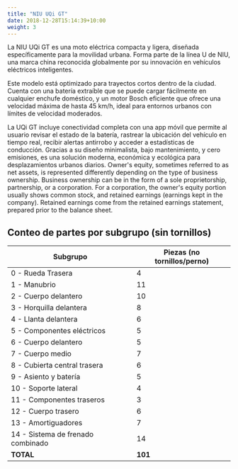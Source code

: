 ```yaml
---
title: "NIU UQi GT"
date: 2018-12-28T15:14:39+10:00
weight: 3
---
```


La NIU UQi GT es una moto eléctrica compacta y ligera, diseñada específicamente para la movilidad urbana. Forma parte de la línea U de NIU, una marca china reconocida globalmente por su innovación en vehículos eléctricos inteligentes.

Este modelo está optimizado para trayectos cortos dentro de la ciudad. Cuenta con una batería extraíble que se puede cargar fácilmente en cualquier enchufe doméstico, y un motor Bosch eficiente que ofrece una velocidad máxima de hasta 45 km/h, ideal para entornos urbanos con límites de velocidad moderados.

La UQi GT incluye conectividad completa con una app móvil que permite al usuario revisar el estado de la batería, rastrear la ubicación del vehículo en tiempo real, recibir alertas antirrobo y acceder a estadísticas de conducción. Gracias a su diseño minimalista, bajo mantenimiento, y cero emisiones, es una solución moderna, económica y ecológica para desplazamientos urbanos diarios.
Owner's equity, sometimes referred to as net assets, is represented differently depending on the type of business ownership. Business ownership can be in the form of a sole proprietorship, partnership, or a corporation. For a corporation, the owner's equity portion usually shows common stock, and retained earnings (earnings kept in the company). Retained earnings come from the retained earnings statement, prepared prior to the balance sheet.

## Conteo de partes por subgrupo (sin tornillos)

| Subgrupo                                       | Piezas (no tornillos/perno) |
|------------------------------------------------|------------------------------|
| 0 - Rueda Trasera                              | 4                            |
| 1 - Manubrio                                   | 11                           |
| 2 - Cuerpo delantero                           | 10                           |
| 3 - Horquilla delantera                        | 8                            |
| 4 - Llanta delantera                           | 6                            |
| 5 - Componentes eléctricos                     | 5                            |
| 6 - Cuerpo delantero                           | 5                            |
| 7 - Cuerpo medio                               | 7                            |
| 8 - Cubierta central trasera                   | 6                            |
| 9 - Asiento y batería                          | 5                            |
|10 - Soporte lateral                            | 4                            |
|11 - Componentes traseros                       | 3                            |
|12 - Cuerpo trasero                             | 6                            |
|13 - Amortiguadores                             | 7                            |
|14 - Sistema de frenado combinado               | 14                           |
| **TOTAL**                                      | **101**                      |




